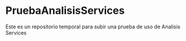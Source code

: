 # PruebaAnalisisServices
Este es un repositorio temporal para subir una prueba de uso de Analisis Services
